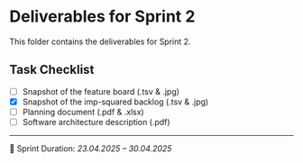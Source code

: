 # Deliverables for Sprint 2

This folder contains the deliverables for Sprint 2.

## Task Checklist

-   [ ] Snapshot of the feature board (.tsv & .jpg)
-   [x] Snapshot of the imp-squared backlog (.tsv & .jpg)
-   [ ] Planning document (.pdf & .xlsx)
-   [ ] Software architecture description (.pdf)

---

📅 Sprint Duration: _23.04.2025 – 30.04.2025_
